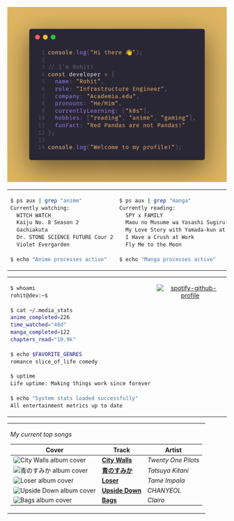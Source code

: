 <div align="center">

![Rohit's GitHub profile intro banner](images/intro.png)

</div>

<table>
<tr>
<td width="50%" valign="top">

```bash
$ ps aux | grep "anime"
Currently watching:
  WITCH WATCH
  Kaiju No. 8 Season 2
  Gachiakuta
  Dr. STONE SCIENCE FUTURE Cour 2
  Violet Evergarden

$ echo "Anime processes active"
```

</td>
<td width="50%" valign="top">

```bash
$ ps aux | grep "manga"
Currently reading:
  SPY x FAMILY
  Maou no Musume wa Yasashi Sugiru!!
  My Love Story with Yamada-kun at Lv999
  I Have a Crush at Work
  Fly Me to the Moon

$ echo "Manga processes active"
```

</td>
</tr>
</table>

<table>
<tr>
<td width="50%" valign="top">

```bash
$ whoami
rohit@dev:~$

$ cat ~/.media_stats
anime_completed=226
time_watched="48d"
manga_completed=122
chapters_read="10.9k"

$ echo $FAVORITE_GENRES
romance slice_of_life comedy

$ uptime
Life uptime: Making things work since forever

$ echo "System stats loaded successfully"
All entertainment metrics up to date
```

</td>
<td width="50%" valign="top">

<div align="center">

[![spotify-github-profile](https://spotify-github-profile.kittinanx.com/api/view?uid=infernapexavier&cover_image=true&theme=default&show_offline=true&background_color=121212&interchange=true&bar_color=53b14f&bar_color_cover=true)](https://spotify-github-profile.kittinanx.com/api/view?uid=infernapexavier&redirect=true)

</div>

</td>
</tr>
</table>

<table>
<tr>
<td width="100%" valign="top">

*My current top songs*

| Cover | Track | Artist |
|-------|-------|--------|
<img src="https://i.scdn.co/image/ab67616d0000b27378cba6a1edfe4235def632ed" width="40" height="40" style="border-radius: 4px;" alt="City Walls album cover"> | **[City Walls](https://open.spotify.com/track/0Ji9UonfwC90rbZ4IaQhOb)** | *Twenty One Pilots*
<img src="https://i.scdn.co/image/ab67616d0000b273fec2d68fca92ce07c2b0d616" width="40" height="40" style="border-radius: 4px;" alt="青のすみか album cover"> | **[青のすみか](https://open.spotify.com/track/3zbKiko8V3u2yn1RcT8xBZ)** | *Tatsuya Kitani*
<img src="https://i.scdn.co/image/ab67616d0000b2735b46c80f286f7a4b8eca0b16" width="40" height="40" style="border-radius: 4px;" alt="Loser album cover"> | **[Loser](https://open.spotify.com/track/3RmFPuTTAjSQ2pbEd2j9oA)** | *Tame Impala*
<img src="https://i.scdn.co/image/ab67616d0000b273ec6baa3daabf4e86b3470da4" width="40" height="40" style="border-radius: 4px;" alt="Upside Down album cover"> | **[Upside Down](https://open.spotify.com/track/5a5QwAcEmYGYpE0nt14up9)** | *CHANYEOL*
<img src="https://i.scdn.co/image/ab67616d0000b27378d601a8e07bef8b1f8ecf82" width="40" height="40" style="border-radius: 4px;" alt="Bags album cover"> | **[Bags](https://open.spotify.com/track/56NEihhw1BsIgBBzfvcE76)** | *Clairo*

</td>
</tr>
</table>
